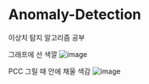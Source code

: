 # Anomaly-Detection
이상치 탐지 알고리즘 공부

그래프에 선 색깔
![image](https://user-images.githubusercontent.com/48427281/171792894-9990529a-a836-48a0-b7d6-3c7904e83684.png)


PCC 그릴 때 안에 채울 색감
![image](https://user-images.githubusercontent.com/48427281/171792734-bfbe79e0-47cf-436c-adb6-15120eaf8e18.png)
